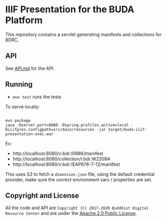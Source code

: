 # IIIF Presentation for the BUDA Platform 

This repository contains a servlet generating manifests and collections for BDRC.

## API

See [API.md](API.md) for the API.

## Running

- `mvn test` runs the tests

To serve locally:

```

mvn package
java -Dserver.port=8080 -Dspring.profiles.active=local -Diiifpres.configpath=src/main/resources -jar target/buda-iiif-presentation-exec.war
```

Ex: 
- http://localhost:8080/v:bdr:I0886/manifest
- http://localhost:8080/collection/i:bdr:W22084
- http://localhost:8080/v:bdr:IEAP676-7-12/manifest

This uses S3 to fetch a `dimension.json` file, using the default credential provider, make sure the correct environment vars / properties are set.

## Copyright and License

All the code and API are `Copyright (C) 2017-2020 Buddhist Digital Resource Center` and are under the [Apache 2.0 Public License](LICENSE).
